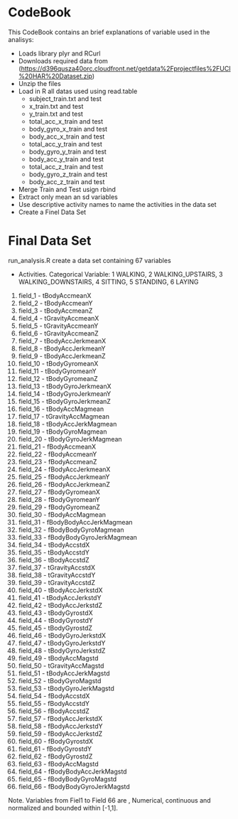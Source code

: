 # CodeBook

This CodeBook contains an brief explanations of variable used in the analisys:

  - Loads library plyr and RCurl
  - Downloads required data from (https://d396qusza40orc.cloudfront.net/getdata%2Fprojectfiles%2FUCI%20HAR%20Dataset.zip)
  - Unzip the files
  - Load in R all datas used using read.table
      - subject_train.txt and test
      - x_train.txt and test
      - y_train.txt and test
      - total_acc_x_train and test
      - body_gyro_x_train and test
      - body_acc_x_train and test
      - total_acc_y_train and test
      - body_gyro_y_train and test
      - body_acc_y_train and test
      - total_acc_z_train and test
      - body_gyro_z_train and test
      - body_acc_z_train and test
- Merge Train and Test usign rbind
- Extract only mean an sd variables
- Use descriptive activity names to name the activities in the data set 
- Create a Finel Data Set

Final Data Set
=============

run_analysis.R create a data set containing 67 variables 


* Activities. Categorical Variable: 1 WALKING, 2 WALKING_UPSTAIRS, 3 WALKING_DOWNSTAIRS, 4 SITTING, 5 STANDING, 6 LAYING 
1. field_1 - tBodyAccmeanX
2. field_2 - tBodyAccmeanY
3. field_3 - tBodyAccmeanZ
4. field_4 - tGravityAccmeanX
5. field_5 - tGravityAccmeanY
6. field_6 - tGravityAccmeanZ
7. field_7 - tBodyAccJerkmeanX
8. field_8 - tBodyAccJerkmeanY
9. field_9 - tBodyAccJerkmeanZ
10. field_10 - tBodyGyromeanX
11. field_11 - tBodyGyromeanY
12. field_12 - tBodyGyromeanZ
13. field_13 - tBodyGyroJerkmeanX
14. field_14 - tBodyGyroJerkmeanY
15. field_15 - tBodyGyroJerkmeanZ
16. field_16 - tBodyAccMagmean
17. field_17 - tGravityAccMagmean
18. field_18 - tBodyAccJerkMagmean
19. field_19 - tBodyGyroMagmean
20. field_20 - tBodyGyroJerkMagmean
21. field_21 - fBodyAccmeanX
22. field_22 - fBodyAccmeanY
23. field_23 - fBodyAccmeanZ
24. field_24 - fBodyAccJerkmeanX
25. field_25 - fBodyAccJerkmeanY
26. field_26 - fBodyAccJerkmeanZ
27. field_27 - fBodyGyromeanX
28. field_28 - fBodyGyromeanY
29. field_29 - fBodyGyromeanZ
30. field_30 - fBodyAccMagmean
31. field_31 - fBodyBodyAccJerkMagmean
32. field_32 - fBodyBodyGyroMagmean
33. field_33 - fBodyBodyGyroJerkMagmean
34. field_34 - tBodyAccstdX
35. field_35 - tBodyAccstdY
36. field_36 - tBodyAccstdZ
37. field_37 - tGravityAccstdX
38. field_38 - tGravityAccstdY
39. field_39 - tGravityAccstdZ
40. field_40 - tBodyAccJerkstdX
41. field_41 - tBodyAccJerkstdY
42. field_42 - tBodyAccJerkstdZ
43. field_43 - tBodyGyrostdX
44. field_44 - tBodyGyrostdY
45. field_45 - tBodyGyrostdZ
46. field_46 - tBodyGyroJerkstdX
47. field_47 - tBodyGyroJerkstdY
48. field_48 - tBodyGyroJerkstdZ
49. field_49 - tBodyAccMagstd
50. field_50 - tGravityAccMagstd
51. field_51 - tBodyAccJerkMagstd
52. field_52 - tBodyGyroMagstd
53. field_53 - tBodyGyroJerkMagstd
54. field_54 - fBodyAccstdX
55. field_55 - fBodyAccstdY
56. field_56 - fBodyAccstdZ
57. field_57 - fBodyAccJerkstdX
58. field_58 - fBodyAccJerkstdY
59. field_59 - fBodyAccJerkstdZ
60. field_60 - fBodyGyrostdX
61. field_61 - fBodyGyrostdY
62. field_62 - fBodyGyrostdZ
63. field_63 - fBodyAccMagstd
64. field_64 - fBodyBodyAccJerkMagstd
65. field_65 - fBodyBodyGyroMagstd
66. field_66 - fBodyBodyGyroJerkMagstd

Note. Variables from Fiel1 to Field 66 are , Numerical, continuous and normalized and bounded within [-1,1].
